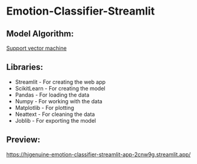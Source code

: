 # Emotion-Classifier-Streamlit
## Model Algorithm:
[Support vector machine](https://en.wikipedia.org/wiki/Support_vector_machine)

## Libraries:
* Streamlit - For creating the web app
* ScikitLearn - For creating the model
* Pandas - For loading the data
* Numpy - For working with the data
* Matplotlib - For plotting
* Neattext - For cleaning the data
* Joblib - For exporting the model

## Preview:
https://hjgenuine-emotion-classifier-streamlit-app-2cnw9g.streamlit.app/
